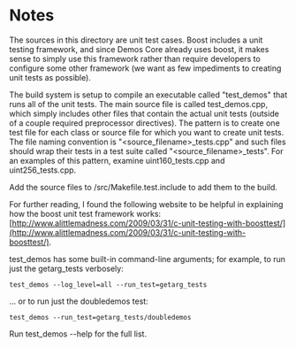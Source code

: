 # Notes
The sources in this directory are unit test cases.  Boost includes a
unit testing framework, and since Demos Core already uses boost, it makes
sense to simply use this framework rather than require developers to
configure some other framework (we want as few impediments to creating
unit tests as possible).

The build system is setup to compile an executable called "test_demos"
that runs all of the unit tests.  The main source file is called
test_demos.cpp, which simply includes other files that contain the
actual unit tests (outside of a couple required preprocessor
directives).  The pattern is to create one test file for each class or
source file for which you want to create unit tests.  The file naming
convention is "<source_filename>_tests.cpp" and such files should wrap
their tests in a test suite called "<source_filename>_tests".  For an
examples of this pattern, examine uint160_tests.cpp and
uint256_tests.cpp.

Add the source files to /src/Makefile.test.include to add them to the build.

For further reading, I found the following website to be helpful in
explaining how the boost unit test framework works:
[http://www.alittlemadness.com/2009/03/31/c-unit-testing-with-boosttest/](http://www.alittlemadness.com/2009/03/31/c-unit-testing-with-boosttest/).

test_demos has some built-in command-line arguments; for
example, to run just the getarg_tests verbosely:

    test_demos --log_level=all --run_test=getarg_tests

... or to run just the doubledemos test:

    test_demos --run_test=getarg_tests/doubledemos

Run  test_demos --help   for the full list.

